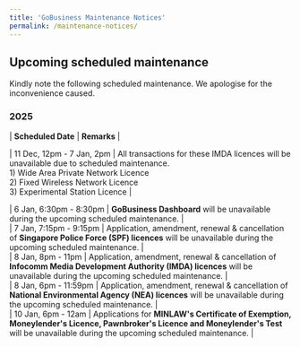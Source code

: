 ```yaml
---
title: 'GoBusiness Maintenance Notices'
permalink: /maintenance-notices/
---
```


## Upcoming scheduled maintenance

Kindly note the following scheduled maintenance. We apologise for the inconvenience caused. 


### 2025 

| **Scheduled Date** | **Remarks** |  


 
| 11 Dec, 12pm - 7 Jan, 2pm | All transactions for these IMDA licences will be unavailable due to scheduled maintenance.<br>1) Wide Area Private Network Licence<br>2) Fixed Wireless Network Licence<br>3) Experimental Station Licence |        

| 6 Jan, 6:30pm - 8:30pm | **GoBusiness Dashboard** will be unavailable during the upcoming scheduled maintenance. |    
| 7 Jan, 7:15pm - 9:15pm | Application, amendment, renewal & cancellation of **Singapore Police Force (SPF) licences** will be unavailable during the upcoming scheduled maintenance. |      
| 8 Jan, 8pm - 11pm | Application, amendment, renewal & cancellation of **Infocomm Media Development Authority (IMDA) licences** will be unavailable during the upcoming scheduled maintenance. |    
| 8 Jan, 6pm - 11:59pm | Application, amendment, renewal & cancellation of **National Environmental Agency (NEA) licences** will be unavailable during the upcoming scheduled maintenance. |  
| 10 Jan, 6pm - 12am | Applications for **MINLAW's Certificate of Exemption, Moneylender's Licence, Pawnbroker's Licence and Moneylender's Test** will be unavailable during the upcoming scheduled maintenance. |       


<script src="/jquery/jquery.min.js"></script> <script src="/jquery/resize-tables.js"></script>
